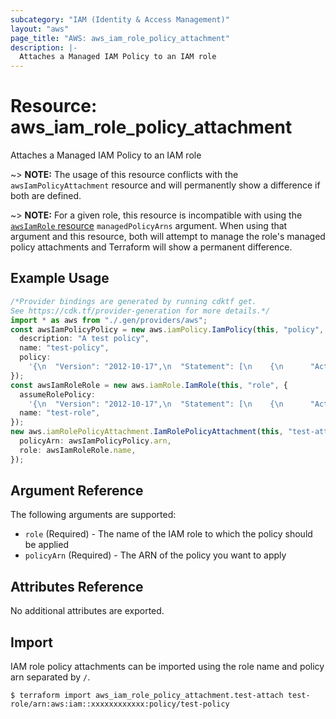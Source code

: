 ```yaml
---
subcategory: "IAM (Identity & Access Management)"
layout: "aws"
page_title: "AWS: aws_iam_role_policy_attachment"
description: |-
  Attaches a Managed IAM Policy to an IAM role
---
```


# Resource: aws\_iam\_role\_policy\_attachment

Attaches a Managed IAM Policy to an IAM role

\~> **NOTE:** The usage of this resource conflicts with the `awsIamPolicyAttachment` resource and will permanently show a difference if both are defined.

\~> **NOTE:** For a given role, this resource is incompatible with using the [`awsIamRole` resource](/docs/providers/aws/r/iam_role.html) `managedPolicyArns` argument. When using that argument and this resource, both will attempt to manage the role's managed policy attachments and Terraform will show a permanent difference.

## Example Usage

```typescript
/*Provider bindings are generated by running cdktf get.
See https://cdk.tf/provider-generation for more details.*/
import * as aws from "./.gen/providers/aws";
const awsIamPolicyPolicy = new aws.iamPolicy.IamPolicy(this, "policy", {
  description: "A test policy",
  name: "test-policy",
  policy:
    '{\n  "Version": "2012-10-17",\n  "Statement": [\n    {\n      "Action": [\n        "ec2:Describe*"\n      ],\n      "Effect": "Allow",\n      "Resource": "*"\n    }\n  ]\n}\n',
});
const awsIamRoleRole = new aws.iamRole.IamRole(this, "role", {
  assumeRolePolicy:
    '{\n  "Version": "2012-10-17",\n  "Statement": [\n    {\n      "Action": "sts:AssumeRole",\n      "Principal": {\n        "Service": "ec2.amazonaws.com"\n      },\n      "Effect": "Allow",\n      "Sid": ""\n    }\n  ]\n}\n',
  name: "test-role",
});
new aws.iamRolePolicyAttachment.IamRolePolicyAttachment(this, "test-attach", {
  policyArn: awsIamPolicyPolicy.arn,
  role: awsIamRoleRole.name,
});

```

## Argument Reference

The following arguments are supported:

* `role`  (Required) - The name of the IAM role to which the policy should be applied
* `policyArn` (Required) - The ARN of the policy you want to apply

## Attributes Reference

No additional attributes are exported.

## Import

IAM role policy attachments can be imported using the role name and policy arn separated by `/`.

```console
$ terraform import aws_iam_role_policy_attachment.test-attach test-role/arn:aws:iam::xxxxxxxxxxxx:policy/test-policy
```
